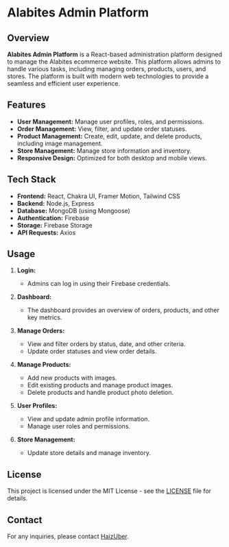 # Alabites Admin Platform

## Overview

**Alabites Admin Platform** is a React-based administration platform designed to manage the Alabites ecommerce website. This platform allows admins to handle various tasks, including managing orders, products, users, and stores. The platform is built with modern web technologies to provide a seamless and efficient user experience.

## Features

- **User Management:** Manage user profiles, roles, and permissions.
- **Order Management:** View, filter, and update order statuses.
- **Product Management:** Create, edit, update, and delete products, including image management.
- **Store Management:** Manage store information and inventory.
- **Responsive Design:** Optimized for both desktop and mobile views.

## Tech Stack

- **Frontend:** React, Chakra UI, Framer Motion, Tailwind CSS
- **Backend:** Node.js, Express
- **Database:** MongoDB (using Mongoose)
- **Authentication:** Firebase
- **Storage:** Firebase Storage
- **API Requests:** Axios

## Usage

1. **Login:**
   - Admins can log in using their Firebase credentials.
   
2. **Dashboard:**
   - The dashboard provides an overview of orders, products, and other key metrics.

3. **Manage Orders:**
   - View and filter orders by status, date, and other criteria.
   - Update order statuses and view order details.

4. **Manage Products:**
   - Add new products with images.
   - Edit existing products and manage product images.
   - Delete products and handle product photo deletion.

5. **User Profiles:**
   - View and update admin profile information.
   - Manage user roles and permissions.

6. **Store Management:**
   - Update store details and manage inventory.

## License

This project is licensed under the MIT License - see the [LICENSE](LICENSE) file for details.

## Contact

For any inquiries, please contact [HaizUber](mailto:gabzmejia117@gmail.com).
